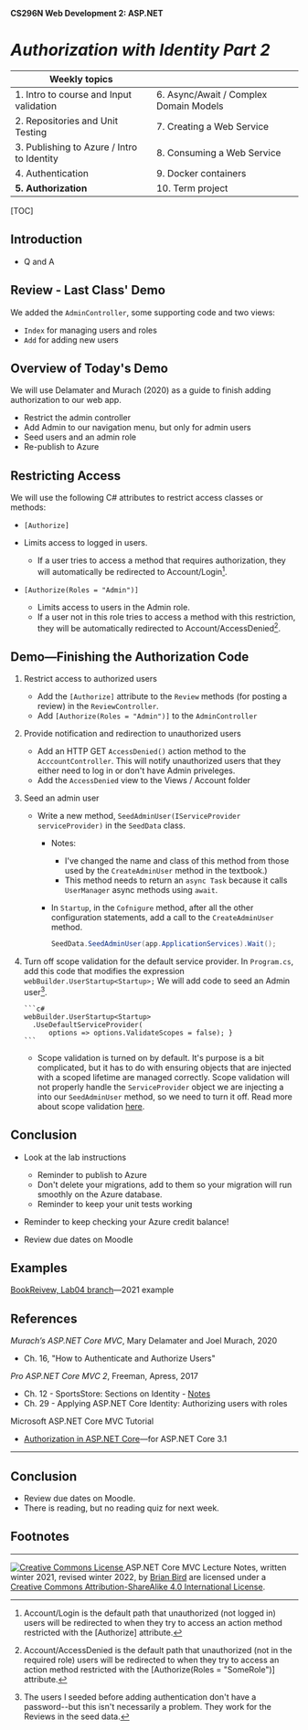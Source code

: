 **CS296N Web Development 2: ASP.NET**                                                                                                         

# *Authorization with Identity Part 2*

| Weekly topics                              |                                        |
| ------------------------------------------ | -------------------------------------- |
| 1. Intro to course and Input validation    | 6. Async/Await / Complex Domain Models |
| 2. Repositories and Unit Testing           | 7. Creating a Web Service              |
| 3. Publishing to Azure / Intro to Identity | 8. Consuming a Web Service             |
| 4. Authentication                          | 9. Docker containers                   |
| **5. Authorization**                       | 10. Term project                       |

[TOC]

## Introduction

- Q and A

## Review - Last Class' Demo

We added the `AdminController`, some supporting code and two views:

- `Index` for managing users and roles
- `Add` for adding new users



## Overview of Today's Demo

We will use Delamater and Murach (2020) as a guide to finish adding authorization to our web app.

- Restrict the admin controller
- Add Admin to our navigation menu, but only for admin users
- Seed users and an admin role
- Re-publish to Azure



## Restricting Access 

We will use the following C# attributes to restrict access classes or methods:

- `[Authorize]`
- Limits access to logged in users.
  - If a user tries to access a method that requires authorization, they will automatically be redirected to Account/Login[^1]. 

- `[Authorize(Roles = "Admin")]`
  - Limits access to users in the Admin role.
  - If a user not in this role tries to access a method with this restriction, they will be automatically redirected to Account/AccessDenied[^2].




## Demo&mdash;Finishing the Authorization Code

1. Restrict access to authorized users
   - Add the `[Authorize]` attribute to the `Review` methods (for posting a review) in the `ReviewController`.
   - Add `[Authorize(Roles = "Admin")]` to the `AdminController` 
2. Provide notification and redirection to unauthorized users
   - Add an HTTP GET `AccessDenied()` action method to the `AcccountController`. This will notify unauthorized users that they either need to log in or don't have Admin priveleges.
   - Add the `AccessDenied` view to the Views / Account folder
3. Seed an admin user
   - Write a new method, `SeedAdminUser(IServiceProvider serviceProvider)` in the `SeedData` class. 
     - Notes:
       -  I've changed the name and class of this method from those used by the `CreateAdminUser` method in the textbook.)
       - This method needs to return an `async Task` because it calls `UserManager` async methods  using `await`.
     - In `Startup`, in the `Cofnigure` method, after all the other configuration statements, add a call to the `CreateAdminUser` method.

        ```c#
        SeedData.SeedAdminUser(app.ApplicationServices).Wait();
        ```

4. Turn off scope validation for the default service provider. In `Program.cs`, add this code that modifies the expression `webBuilder.UserStartup<Startup>;`
We will add code to seed an Admin user[^3].

       ```c#
       webBuilder.UserStartup<Startup>
         .UseDefaultServiceProvider(
             options => options.ValidateScopes = false); }
       ```

   - Scope validation is turned on by default. It's purpose is a bit complicated, but it has to do with ensuring objects that are injected with a scoped lifetime are managed correctly. Scope validation will not properly handle the `ServiceProvider` object we are injecting a  into our `SeedAdminUser` method, so we need to turn it off. Read more about scope validation [here](https://bartwullems.blogspot.com/2019/02/aspnet-core-scope-validation.html).

     

## Conclusion

- Look at the lab instructions

  - Reminder to publish to Azure
  - Don't delete your migrations, add to them so your migration will run smoothly on the Azure database.
  - Reminder to keep your unit tests working

- Reminder to keep checking your Azure credit balance!

- Review due dates on Moodle



## Examples

[BookReivew, Lab04 branch](https://github.com/LCC-CIT/CS296N-Winter2021LabExample/tree/Lab04)&mdash;2021 example





## References

*Murach’s ASP.NET Core MVC*, Mary Delamater and Joel Murach, 2020

- Ch. 16, "How to Authenticate and Authorize Users"

*Pro ASP.NET Core MVC 2*, Freeman, Apress, 2017

- Ch. 12 - SportsStore: Sections on Identity - [Notes](SportsStoreCh12.html)
- Ch. 29 - Applying ASP.NET Core Identity: Authorizing users with roles 

Microsoft ASP.NET Core MVC Tutorial 

- [Authorization in ASP.NET Core](https://docs.microsoft.com/en-us/aspnet/core/security/authorization/)&mdash;for ASP.NET Core 3.1 

------

## Conclusion

- Review due dates on Moodle.
- There is reading, but no reading quiz for next week.



## Footnotes

[^1]: Account/Login is the default path that unauthorized (not logged in) users will be redirected to when they try to access an action method restricted with the [Authorize] attribute. 
[^2]: Account/AccessDenied is the default path that unauthorized (not in the required role) users will be redirected to when they try to access an action method restricted with the [Authorize(Roles = "SomeRole")] attribute.
[^3]: The users I seeded before adding authentication don't have a password--but this isn't necessarily a problem. They work for the Reviews in the seed data. 





------

[![Creative Commons License](https://i.creativecommons.org/l/by-sa/4.0/88x31.png) ](http://creativecommons.org/licenses/by-sa/4.0/)
ASP.NET Core MVC Lecture Notes, written winter 2021, revised winter 2022, by [Brian Bird](https://profbird.dev) are licensed under a [Creative Commons Attribution-ShareAlike 4.0 International License](http://creativecommons.org/licenses/by-sa/4.0/). 